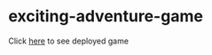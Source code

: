 # exciting-adventure-game

Click [here](https://github.com/Saeideh-Bahadoran/exciting-adventure-game) to see deployed game
